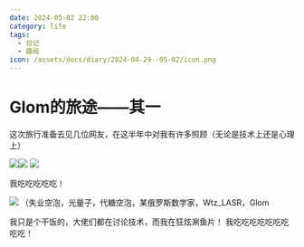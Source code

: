 ```yaml
---
date: 2024-05-02 22:00
category: life
tags:
  - 日记
  - 趣闻
icon: /assets/docs/diary/2024-04-29--05-02/icon.png
---
```

# Glom的旅途——其一

这次旅行准备去见几位网友，在这半年中对我有许多照顾（无论是技术上还是心理上）

![](../../assets/docs/diary/2024-04-29--05-02/icon.png)![](../../assets/docs/diary/2024-04-29--05-02/tsmc.png)
![](../../assets/docs/diary/2024-04-29--05-02/we.png)

我吃吃吃吃吃！

![](../../assets/docs/diary/2024-04-29--05-02/eat.png)
（失业空泡，光量子，代糖空泡，某俄罗斯数学家，Wtz_LASR，Glom

我只是个干饭的，大佬们都在讨论技术，而我在狂炫涮鱼片！
我吃吃吃吃吃吃吃吃吃！